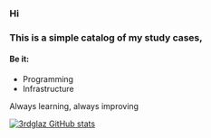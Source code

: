 ### Hi

### This is a simple catalog of my study cases,

#### Be it:

- Programming
- Infrastructure

Always learning, always improving

[![3rdglaz GitHub stats](https://github-readme-stats.vercel.app/api?username=3rdglaz&theme=tokyonight)](https://github.com/3rdglaz/github-readme-stats)
